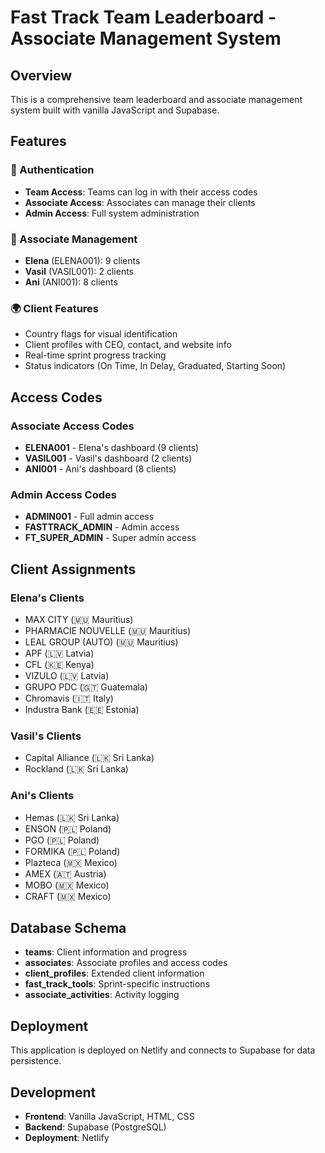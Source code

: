 # Fast Track Team Leaderboard - Associate Management System

## Overview
This is a comprehensive team leaderboard and associate management system built with vanilla JavaScript and Supabase.

## Features

### 🔐 Authentication
- **Team Access**: Teams can log in with their access codes
- **Associate Access**: Associates can manage their clients
- **Admin Access**: Full system administration

### 👥 Associate Management
- **Elena** (ELENA001): 9 clients
- **Vasil** (VASIL001): 2 clients  
- **Ani** (ANI001): 8 clients

### 🌍 Client Features
- Country flags for visual identification
- Client profiles with CEO, contact, and website info
- Real-time sprint progress tracking
- Status indicators (On Time, In Delay, Graduated, Starting Soon)

## Access Codes

### Associate Access Codes
- **ELENA001** - Elena's dashboard (9 clients)
- **VASIL001** - Vasil's dashboard (2 clients)
- **ANI001** - Ani's dashboard (8 clients)

### Admin Access Codes
- **ADMIN001** - Full admin access
- **FASTTRACK_ADMIN** - Admin access
- **FT_SUPER_ADMIN** - Super admin access

## Client Assignments

### Elena's Clients
- MAX CITY (🇲🇺 Mauritius)
- PHARMACIE NOUVELLE (🇲🇺 Mauritius)
- LEAL GROUP (AUTO) (🇲🇺 Mauritius)
- APF (🇱🇻 Latvia)
- CFL (🇰🇪 Kenya)
- VIZULO (🇱🇻 Latvia)
- GRUPO PDC (🇬🇹 Guatemala)
- Chromavis (🇮🇹 Italy)
- Industra Bank (🇪🇪 Estonia)

### Vasil's Clients
- Capital Alliance (🇱🇰 Sri Lanka)
- Rockland (🇱🇰 Sri Lanka)

### Ani's Clients
- Hemas (🇱🇰 Sri Lanka)
- ENSON (🇵🇱 Poland)
- PGO (🇵🇱 Poland)
- FORMIKA (🇵🇱 Poland)
- Plazteca (🇲🇽 Mexico)
- AMEX (🇦🇹 Austria)
- MOBO (🇲🇽 Mexico)
- CRAFT (🇲🇽 Mexico)

## Database Schema
- **teams**: Client information and progress
- **associates**: Associate profiles and access codes
- **client_profiles**: Extended client information
- **fast_track_tools**: Sprint-specific instructions
- **associate_activities**: Activity logging

## Deployment
This application is deployed on Netlify and connects to Supabase for data persistence.

## Development
- **Frontend**: Vanilla JavaScript, HTML, CSS
- **Backend**: Supabase (PostgreSQL)
- **Deployment**: Netlify